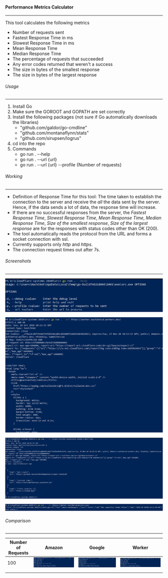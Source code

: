 #### Performance Metrics Calculator
___

This tool calculates the following metrics 
- Number of requests sent
- Fastest Response Time in ms
- Slowest Response Time in ms
- Mean Response Time
- Median Response Time
- The percentage of requests that succeeded
- Any error codes returned that weren't a success
- The size in bytes of the smallest response
- The size in bytes of the largest response


###### Usage
___
1. Install Go
2. Make sure the GOROOT and GOPATH are set correctly
3. Install the following packages (not sure if Go automatically downloads the libraries)
    - "github.com/galdor/go-cmdline"
    - "github.com/montanaflynn/stats"
    - "github.com/sirupsen/logrus"
4. cd into the repo
5. Commands
    - go run . --help
    - go run . --url {url}
    - go run . --url {url} --profile {Number of requests}


###### Working
___
- Definition of Response Time for this tool: The time taken to establish the connection to the server and receive the _all_ the data sent by the server. Hence, if the data sends a lot of data, the response time will increase.
- If there are no successful responses from the server, the *Fastest Response Time*, *Slowest Response Time*, *Mean Response Time*, *Median Response Time*, *Size of the smallest response*, *Size of the largest response* are for the responses with status codes other than OK (200). 
- The tool automatically reads the protocol from the URL and forms a socket connection with ssl.
- Currently supports only _http_ and _https_.
- The connection request times out after 7s.

###### Screenshots
___
![helpImage](assets/help.PNG)

![workerPageFetch](assets/url-response.PNG)

![workerLinksPageFetch](assets/url-links-success.PNG)

![workerLinksPageFetch](assets/url-failure.PNG)


###### Comparison
___
| Number of Requests 	| Amazon 	                            | Google 	                            | Worker 	                            |
|--------------------	|--------	                            |--------	                            |--------	                            |
|        100          	|![Amazon100](assets/amazon-url-100.PNG)|![Google100](assets/google-url-100.PNG)|![worker100](assets/worker-url-100.PNG)|
|                    	|        	                            |        	                            |        	                            |
|                    	|        	                            |        	                            |        	                            |